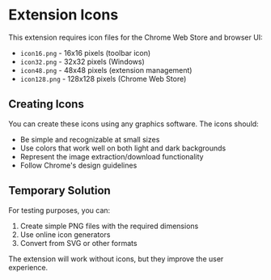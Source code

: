 # Extension Icons

This extension requires icon files for the Chrome Web Store and browser UI:

- `icon16.png` - 16x16 pixels (toolbar icon)
- `icon32.png` - 32x32 pixels (Windows)
- `icon48.png` - 48x48 pixels (extension management)
- `icon128.png` - 128x128 pixels (Chrome Web Store)

## Creating Icons
You can create these icons using any graphics software. The icons should:
- Be simple and recognizable at small sizes
- Use colors that work well on both light and dark backgrounds
- Represent the image extraction/download functionality
- Follow Chrome's design guidelines

## Temporary Solution
For testing purposes, you can:
1. Create simple PNG files with the required dimensions
2. Use online icon generators
3. Convert from SVG or other formats

The extension will work without icons, but they improve the user experience.

